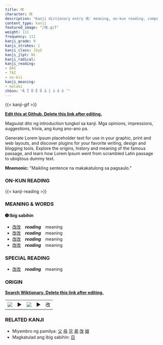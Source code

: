 ```yaml
---
title: 改
character: 改
description: "Kanji dictionary entry 改: meaning, on-kun reading, compounds, origin, related kanji"
content_type: kanji
featured_image: "/改.gif"
weight: 111
frequency: 111
kanji_grade: 9
kanji_strokes: 1
kanji_class: Jōyō
kanji_jlpt: N1
kanji_radical: 
kanji_reading: 
- DAI
- TAI
- oo-kii
kanji_meaning:
- malaki
chōon: "Ā Ī Ū Ē Ō ā ī ū ē ō ’"
---
```

[//]: # (Don't edit the line below. Kanji animated GIF code is automatically generated.)
{{< kanji-gif >}}

[//]: # (Edit below this line.)

**[Edit this at Github. Delete this link after editing.](https://github.com/tim0g/tim/tree/main/content/kanji/改/index.md)**

Magsulat dito ng introduction tungkol sa kanji. Mga opinions, impressions, suggestions, trivia, ang kung ano-ano pa.

Generate Lorem Ipsum placeholder text for use in your graphic, print and web layouts, and discover plugins for your favorite writing, design and blogging tools. Explore the origins, history and meaning of the famous passage, and learn how Lorem Ipsum went from scrambled Latin passage to ubiqitous dummy text.
 
**Mnemonic:** "Maikling sentence na makakatulong sa pagsaulo."

### ON-KUN READING

[//]: # (Don't edit the line below. ON-KUN READING code is automatically generated.)
{{< kanji-reading >}}

### MEANING & WORDS

#### ➊ **Ibig sabihin**
  - [改](../改)[改](../改)　***reading***　meaning
  - [改](../改)[改](../改)　***reading***　meaning
  - [改](../改)[改](../改)　***reading***　meaning
  - [改](../改)[改](../改)　***reading***　meaning

### SPECIAL READING
  - [改](../改)[改](../改)　***reading***　meaning

### ORIGIN

**[Search Wiktionary. Delete this link after editing.](https://wiktionary.org/wiki/改)**
<table class="kanji-table"><tr><td>
<img src="60px-改-bronze.svg.png">
</td><td>▶</td><td>
<img src="60px-改-oracle.svg.png">
</td><td>▶</td>
<td class="kanji-origin">改</td>
</tr></table>

### RELATED KANJI
- Miyembro ng pamilya: [父](../父) [母](../母) [兄](../兄) [弟](../弟) [改](../改) [娘](../娘)
- Magkatulad ang ibig sabihin: [日](../日)
